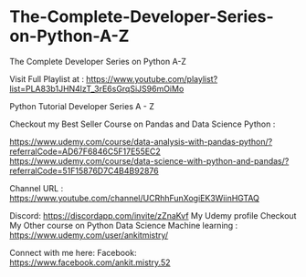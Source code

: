 # The-Complete-Developer-Series-on-Python-A-Z
The Complete Developer Series on Python A-Z

Visit Full Playlist at : https://www.youtube.com/playlist?list=PLA83b1JHN4lzT_3rE6sGrqSiJS96mOiMo

Python Tutorial Developer Series A - Z


Checkout my Best Seller Course on Pandas and Data Science Python : 

https://www.udemy.com/course/data-analysis-with-pandas-python/?referralCode=AD67F6846C5F17E55EC2
https://www.udemy.com/course/data-science-with-python-and-pandas/?referralCode=51F15876D7C4B4B92876


Channel URL : https://www.youtube.com/channel/UCRhhFunXogiEK3WiinHGTAQ

Discord: https://discordapp.com/invite/zZnaKvf
My Udemy profile Checkout My Other course on Python Data Science Machine learning : https://www.udemy.com/user/ankitmistry/

Connect with me here:
Facebook: https://www.facebook.com/ankit.mistry.52

